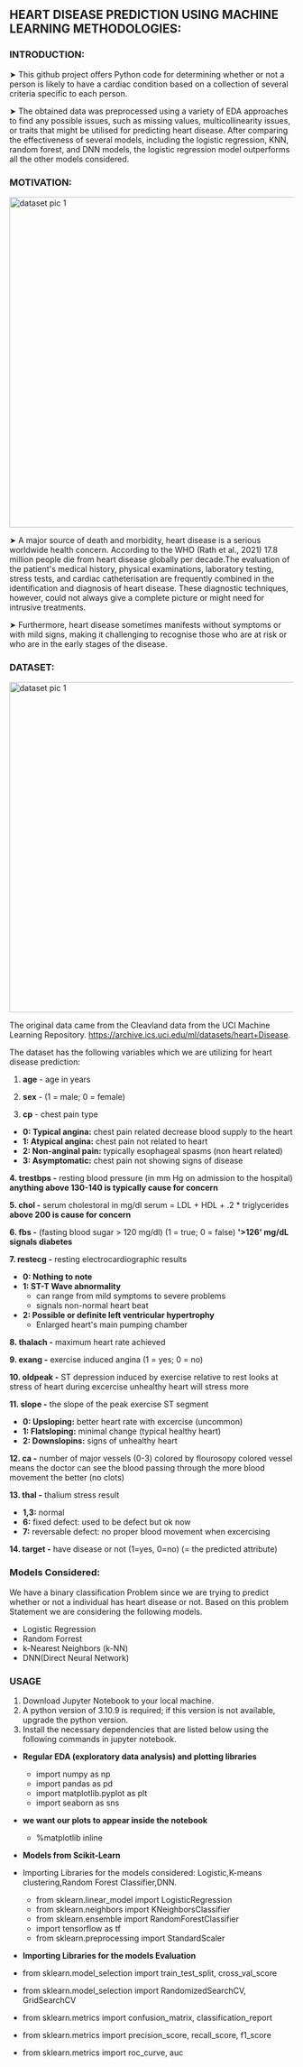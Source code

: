 ## HEART DISEASE PREDICTION USING MACHINE LEARNING METHODOLOGIES:

### INTRODUCTION:

➤ This github project offers Python code for determining whether or not a person is likely to have a cardiac condition based on a collection of several criteria specific to each person.

➤ The obtained data was preprocessed using a variety of EDA approaches to find any possible issues, such as missing values, multicollinearity issues, or traits that might be utilised for predicting heart disease. After comparing the effectiveness of several models, including the logistic regression, KNN, random forest, and DNN models, the logistic regression model outperforms all the other models considered.

### MOTIVATION:


<img width="586" alt="dataset pic 1" src="https://github.com/ACM40960/project-diwa13/assets/115154682/3a77eddc-0f1a-4969-9083-851fefcd8e01">

➤ A major source of death and morbidity, heart disease is a serious worldwide health concern. According to the WHO (Rath et al., 2021) 17.8 million people die from heart disease globally per decade.The evaluation of the patient's medical history, physical examinations, laboratory testing, stress tests, and cardiac catheterisation are frequently combined in the identification and diagnosis of heart disease. These diagnostic techniques, however, could not always give a 
complete picture or might need for intrusive treatments.

➤ Furthermore, heart disease sometimes manifests without symptoms or with mild signs, making it challenging to recognise those who are at risk or who are in the early stages of the disease.

### DATASET:
<img width="586" alt="dataset pic 1" src="https://github.com/ACM40960/project-diwa13/assets/115154682/9b25fbe6-c50e-4a6e-bbf4-57fbcfb570ed">

The original data came from the Cleavland data from the UCI Machine Learning Repository. https://archive.ics.uci.edu/ml/datasets/heart+Disease.

The dataset has the following variables which we are utilizing for heart disease prediction:

1. **age** - age in years

2. **sex** - (1 = male; 0 = female)

3. **cp** - chest pain type
- **0: Typical angina:** chest pain related decrease blood supply to the heart
- **1: Atypical angina:** chest pain not related to heart
- **2: Non-anginal pain:** typically esophageal spasms (non heart related)
- **3: Asymptomatic:** chest pain not showing signs of disease

**4. trestbps -** resting blood pressure (in mm Hg on admission to the hospital)
**anything above 130-140 is typically cause for concern**

**5. chol -** serum cholestoral in mg/dl
serum = LDL + HDL + .2 * triglycerides
**above 200 is cause for concern**

**6. fbs -** (fasting blood sugar > 120 mg/dl) (1 = true; 0 = false)
**'>126' mg/dL signals diabetes**

**7. restecg -** resting electrocardiographic results
- **0: Nothing to note**
- **1: ST-T Wave abnormality**
  - can range from mild symptoms to severe problems
  - signals non-normal heart beat
- **2: Possible or definite left ventricular hypertrophy**
  - Enlarged heart's main pumping chamber

**8. thalach -** maximum heart rate achieved

**9. exang -** exercise induced angina (1 = yes; 0 = no)

**10. oldpeak -** ST depression induced by exercise relative to rest looks at stress of heart during excercise unhealthy heart will stress more

**11. slope -** the slope of the peak exercise ST segment
- **0: Upsloping:** better heart rate with excercise (uncommon)
- **1: Flatsloping:** minimal change (typical healthy heart)
- **2: Downslopins:** signs of unhealthy heart

**12. ca -** number of major vessels (0-3) colored by flourosopy colored vessel means the doctor can see the blood passing through
the more blood movement the better (no clots)

**13. thal -** thalium stress result
- **1,3:** normal
- **6:** fixed defect: used to be defect but ok now
- **7:** reversable defect: no proper blood movement when excercising

**14. target -** have disease or not (1=yes, 0=no) (= the predicted attribute)


### Models Considered:

We have a binary classification Problem since we are trying to predict whether or not a individual has heart disease or not.
Based on this problem Statement we are considering the following models.

- Logistic Regression
- Random Forrest
- k-Nearest Neighbors (k-NN)
- DNN(Direct Neural Network)

### USAGE

1. Download Jupyter Notebook to your local machine.
2. A python version of 3.10.9 is required; if this version is not available, upgrade the python version.
3. Install the necessary dependencies that are listed below using the following commands in jupyter notebook.
- **Regular EDA (exploratory data analysis) and plotting libraries**
    - import numpy as np
    - import pandas as pd
    - import matplotlib.pyplot as plt
    - import seaborn as sns
- **we want our plots to appear inside the notebook**
   - %matplotlib inline 

- **Models from Scikit-Learn**
- Importing Libraries for the models considered: Logistic,K-means clustering,Random Forest Classifier,DNN.
  - from sklearn.linear_model import LogisticRegression
  - from sklearn.neighbors import KNeighborsClassifier
  - from sklearn.ensemble import RandomForestClassifier
  - import tensorflow as tf
  - from sklearn.preprocessing import StandardScaler

- **Importing Libraries for the models Evaluation**
- from sklearn.model_selection import train_test_split, cross_val_score
- from sklearn.model_selection import RandomizedSearchCV, GridSearchCV
- from sklearn.metrics import confusion_matrix, classification_report
- from sklearn.metrics import precision_score, recall_score, f1_score
- from sklearn.metrics import roc_curve, auc
